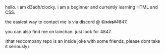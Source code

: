 hello. i am d3adh/clocky.
i am a beginner and currently learning HTML and CSS.

the easiest way to contact me is via discord @ 𝕮𝖑𝖔𝖈𝖐𝖞#4847. 

you can also find me on lainchan. just look for 4847.

(that redcompany repo is an inside joke with some friends, please dont take it seriously)
